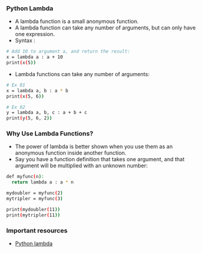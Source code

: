 ### Python Lambda
* A lambda function is a small anonymous function.
* A lambda function can take any number of arguments, but can only have one expression.
* Syntax :
```bash
# Add 10 to argument a, and return the result:
x = lambda a : a + 10
print(x(5)) 
```
* Lambda functions can take any number of arguments:
```bash
# Ex 01
x = lambda a, b : a * b
print(x(5, 6))

# Ex 02
y = lambda a, b, c : a + b + c
print(y(5, 6, 2)) 

```

### Why Use Lambda Functions?
* The power of lambda is better shown when you use them as an anonymous function inside another function.
* Say you have a function definition that takes one argument, and that argument will be multiplied with an unknown number:
```bash
def myfunc(n):
  return lambda a : a * n

mydoubler = myfunc(2)
mytripler = myfunc(3)

print(mydoubler(11)) 
print(mytripler(11))
```

### Important resources
* [Python lambda](https://www.w3schools.com/python/python_lambda.asp)